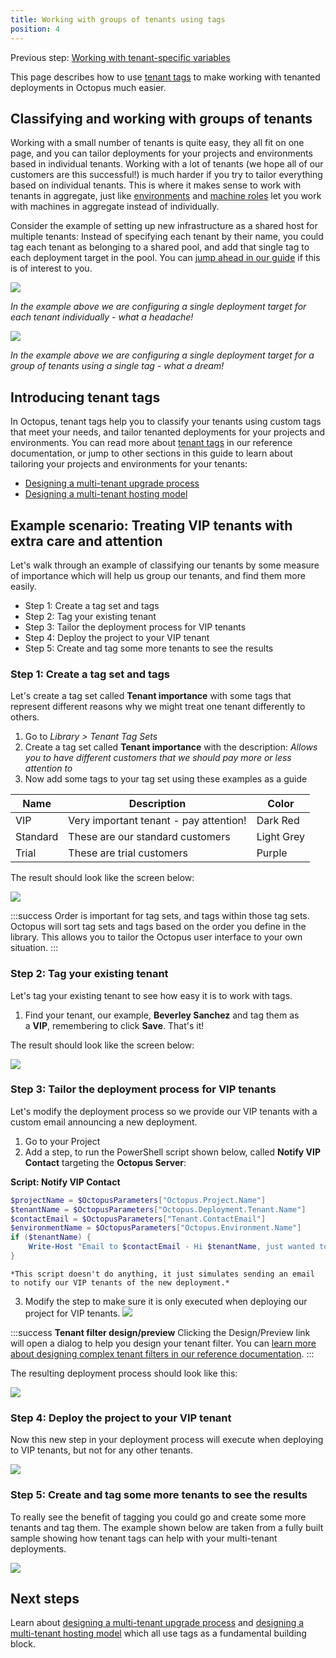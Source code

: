 ```yaml
---
title: Working with groups of tenants using tags
position: 4
---
```



Previous step: [Working with tenant-specific variables](/docs/home/guides/multi-tenant-deployments/multi-tenant-deployment-guide/working-with-tenant-specific-variables.md)


This page describes how to use [tenant tags](/docs/home/key-concepts/tenants/tenant-tags.md) to make working with tenanted deployments in Octopus much easier.

## Classifying and working with groups of tenants


Working with a small number of tenants is quite easy, they all fit on one page, and you can tailor deployments for your projects and environments based in individual tenants. Working with a lot of tenants (we hope all of our customers are this successful!) is much harder if you try to tailor everything based on individual tenants. This is where it makes sense to work with tenants in aggregate, just like [environments](/docs/home/key-concepts/environments.md) and [machine roles](/docs/home/key-concepts/machine-roles.md) let you work with machines in aggregate instead of individually.


Consider the example of setting up new infrastructure as a shared host for multiple tenants: Instead of specifying each tenant by their name, you could tag each tenant as belonging to a shared pool, and add that single tag to each deployment target in the pool. You can [jump ahead in our guide](/docs/home/guides/multi-tenant-deployments/multi-tenant-deployment-guide/designing-a-multi-tenant-hosting-model.md) if this is of interest to you.


![](/docs/images/5669428/5865648.png)


*In the example above we are configuring a single deployment target for each tenant individually - what a headache!*


![](/docs/images/5669428/5865647.png)


*In the example above we are configuring a single deployment target for a group of tenants using a single tag - what a dream!*

## Introducing tenant tags


In Octopus, tenant tags help you to classify your tenants using custom tags that meet your needs, and tailor tenanted deployments for your projects and environments. You can read more about [tenant tags](/docs/home/key-concepts/tenants/tenant-tags.md) in our reference documentation, or jump to other sections in this guide to learn about tailoring your projects and environments for your tenants:

- [Designing a multi-tenant upgrade process](/docs/home/guides/multi-tenant-deployments/multi-tenant-deployment-guide/designing-a-multi-tenant-upgrade-process.md)
- [Designing a multi-tenant hosting model](/docs/home/guides/multi-tenant-deployments/multi-tenant-deployment-guide/designing-a-multi-tenant-hosting-model.md)


## Example scenario: Treating VIP tenants with extra care and attention


Let's walk through an example of classifying our tenants by some measure of importance which will help us group our tenants, and find them more easily.


- Step 1: Create a tag set and tags
- Step 2: Tag your existing tenant
- Step 3: Tailor the deployment process for VIP tenants
- Step 4: Deploy the project to your VIP tenant
- Step 5: Create and tag some more tenants to see the results

### Step 1: Create a tag set and tags


Let's create a tag set called **Tenant importance** with some tags that represent different reasons why we might treat one tenant differently to others.

1. Go to *Library > Tenant Tag Sets*
2. Create a tag set called **Tenant importance** with the description:
*Allows you to have different customers that we should pay more or less attention to*
3. Now add some tags to your tag set using these examples as a guide


| Name | Description | Color |
| --- | --- | --- |
| VIP | Very important tenant - pay attention! | Dark Red |
| Standard | These are our standard customers | Light Grey |
| Trial | These are trial customers | Purple |


The result should look like the screen below:


![](/docs/images/5669428/5865650.png)

:::success
Order is important for tag sets, and tags within those tag sets. Octopus will sort tag sets and tags based on the order you define in the library. This allows you to tailor the Octopus user interface to your own situation.
:::

### Step 2: Tag your existing tenant


Let's tag your existing tenant to see how easy it is to work with tags.

1. Find your tenant, our example, **Beverley Sanchez** and tag them as a **VIP**, remembering to click **Save**. That's it!



The result should look like the screen below:


![](/docs/images/5669428/5865653.png)

### Step 3: Tailor the deployment process for VIP tenants


Let's modify the deployment process so we provide our VIP tenants with a custom email announcing a new deployment.

1. Go to your Project
2. Add a step, to run the PowerShell script shown below, called **Notify VIP Contact** targeting the **Octopus Server**:

**Script: Notify VIP Contact**

```powershell
$projectName = $OctopusParameters["Octopus.Project.Name"]
$tenantName = $OctopusParameters["Octopus.Deployment.Tenant.Name"]
$contactEmail = $OctopusParameters["Tenant.ContactEmail"]
$environmentName = $OctopusParameters["Octopus.Environment.Name"]
if ($tenantName) {
    Write-Host "Email to $contactEmail - Hi $tenantName, just wanted to let you know we've upgraded $projectName in your $environmentName environment."
}
```
    *This script doesn't do anything, it just simulates sending an email to notify our VIP tenants of the new deployment.*
3. Modify the step to make sure it is only executed when deploying our project for VIP tenants.
    ![](/docs/images/5669428/5865655.png)





:::success
**Tenant filter design/preview**
Clicking the Design/Preview link will open a dialog to help you design your tenant filter. You can [learn more about designing complex tenant filters in our reference documentation](/docs/home/key-concepts/tenants/tenant-tags.md).
:::





The resulting deployment process should look like this:


![](/docs/images/5669428/5865656.png)

### Step 4: Deploy the project to your VIP tenant


Now this new step in your deployment process will execute when deploying to VIP tenants, but not for any other tenants.


![](/docs/images/5669428/5865657.png)

### Step 5: Create and tag some more tenants to see the results


To really see the benefit of tagging you could go and create some more tenants and tag them. The example shown below are taken from a fully built sample showing how tenant tags can help with your multi-tenant deployments.


![](/docs/images/5669428/5865698.png)




## Next steps


Learn about [designing a multi-tenant upgrade process](/docs/home/guides/multi-tenant-deployments/multi-tenant-deployment-guide/designing-a-multi-tenant-upgrade-process.md) and [designing a multi-tenant hosting model](/docs/home/guides/multi-tenant-deployments/multi-tenant-deployment-guide/designing-a-multi-tenant-hosting-model.md) which all use tags as a fundamental building block.
